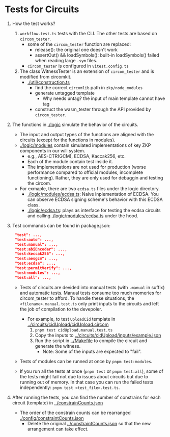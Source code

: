 # Tests for Circuits

1. How the test works?
   1. `workflow.test.ts` tests with the CLI. The other tests are based on `circom_tester`.
      - some of the `circom_tester` function are replaced:
        - release(): the original one doesn't work
        - assertOut() && loadSymbols(): built-in loadSymbols() failed when reading large `.sym` files.
      - `circom_tester` is configured in `vitest.config.ts`
   2. The class WitnessTester is an extension of `circom_tester` and is modified from circomkit.
      - [./util/construction.ts](./util/construction.ts)
        - find the correct `circomlib` path in `zkp/node_modules`
        - generate untagged template
          - Why needs untag? the input of main template cannot have tag
        - construct the wasm_tester through the API provided by `circom_tester`.

2. The functions in [./logic](./logic) simulate the behavior of the circuits.
   - The input and output types of the functions are aligned with the circuits (except for the functions in modules).
   - [./logic/modules](./logic/modules) contain simulated implementations of key ZKP components in our will system.
     - e.g., AES-CTR(GCM), ECDSA, Kaccak256, etc.
     - Each of the module contain test inside it.
     - The implementations are not used for production (worse performance compared to official modules, incomplete functioning). Rather, they are only used for debuggin and testing the circom.
   - For exmaple, there are two `ecdsa.ts` files under the logic directory.
     - [./logic/modules/ecdsa.ts](./logic/modules/ecdsa.ts): Naive inplementation of ECDSA. You can observe ECDSA signing scheme's behavior with this ECDSA class.
     - [./logic/ecdsa.ts](./logic/ecdsa.ts): plays as interface for testing the ecdsa circuits and calling [./logic/modules/ecdsa.ts](./logic/modules/ecdsa.ts) under the hood.

3. Test commands can be found in package.json:

   ```json
    "test": ...,
    "test:auto": ...,
    "test:manual": ...,
    "test:abiEncoder": ...,
    "test:keccak256": ...,
    "test:aesgcm": ...,
    "test:ecdsa": ...,
    "test:permitVerify": ...,
    "test:modules": ...,
    "test:all": ...,
   ```

   - Tests of circuits are devided into manual tests (with `.manual` in suffix) and automatic tests. Manual tests consume too much momeries for circom_tester to afford. To handle these situations, the `<filename>.manual.test.ts` only print inputs to the circuits and left the job of compilation to the devepoler.
     - For example, to test `UploadCid` template in [../circuits/cidUpload/cidUpload.circom](../circuits/cidUpload/cidUpload.circom)
       1. `pnpm test cidUpload.manual.test.ts`
       2. Copy the inputs to [../circuits/cidUpload/inputs/example.json](../circuits/cidUpload/inputs/example.json)
       3. Run the script in [../Makefile](../Makefile) to compile the circuit and generate the witness.
          - Note: Some of the inputs are expected to "fail".
   
   - Tests of modules can be runned at once by `pnpm test:modules`.
   - If you run all the tests at once (`pnpm test` or `pnpm test:all`), some of the tests might fail not due to issues about circuits but due to running out of memory. In that case you can run the failed tests independently: `pnpm test <test_file>.test.ts`.

4. After running the tests, you can find the number of constrains for each circuit (template) in [../constrainCounts.json](../constrainCounts.json)
   - The order of the constrain counts can be rearranged [./config/constraintCounts.json](./config/constraintCounts.json)
     - Delete the original [../constraintCounts.json](../constraintCounts.json) so that the new arrangement can take effect.
